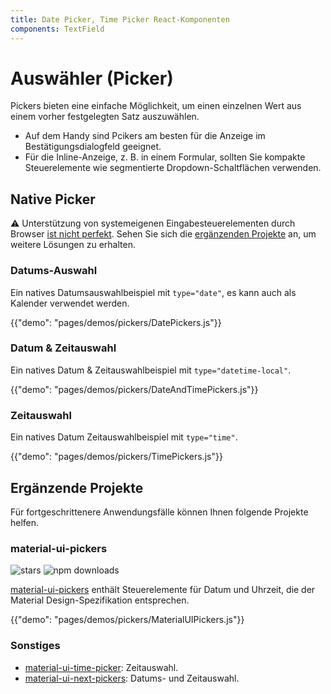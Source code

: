 ```yaml
---
title: Date Picker, Time Picker React-Komponenten
components: TextField
---
```

# Auswähler (Picker)

<p class="description">Pickers bieten eine einfache Möglichkeit, um einen einzelnen Wert aus einem vorher festgelegten Satz auszuwählen.</p>

- Auf dem Handy sind Pcikers am besten für die Anzeige im Bestätigungsdialogfeld geeignet.
- Für die Inline-Anzeige, z. B. in einem Formular, sollten Sie kompakte Steuerelemente wie segmentierte Dropdown-Schaltflächen verwenden.

## Native Picker

⚠️ Unterstützung von systemeigenen Eingabesteuerelementen durch Browser [ist nicht perfekt](https://caniuse.com/#feat=input-datetime). Sehen Sie sich die [ergänzenden Projekte](#complementary-projects) an, um weitere Lösungen zu erhalten.

### Datums-Auswahl

Ein natives Datumsauswahlbeispiel mit `type="date"`, es kann auch als Kalender verwendet werden.

{{"demo": "pages/demos/pickers/DatePickers.js"}}

### Datum & Zeitauswahl

Ein natives Datum & Zeitauswahlbeispiel mit `type="datetime-local"`.

{{"demo": "pages/demos/pickers/DateAndTimePickers.js"}}

### Zeitauswahl

Ein natives Datum Zeitauswahlbeispiel mit `type="time"`.

{{"demo": "pages/demos/pickers/TimePickers.js"}}

## Ergänzende Projekte

Für fortgeschrittenere Anwendungsfälle können Ihnen folgende Projekte helfen.

### material-ui-pickers

![stars](https://img.shields.io/github/stars/dmtrKovalenko/material-ui-pickers.svg?style=social&label=Stars) ![npm downloads](https://img.shields.io/npm/dm/material-ui-pickers.svg)

[material-ui-pickers](https://material-ui-pickers.firebaseapp.com/) enthält Steuerelemente für Datum und Uhrzeit, die der Material Design-Spezifikation entsprechen.

{{"demo": "pages/demos/pickers/MaterialUIPickers.js"}}

### Sonstiges

- [material-ui-time-picker](https://github.com/TeamWertarbyte/material-ui-time-picker): Zeitauswahl.
- [material-ui-next-pickers](https://github.com/chingyawhao/material-ui-next-pickers): Datums- und Zeitauswahl.
